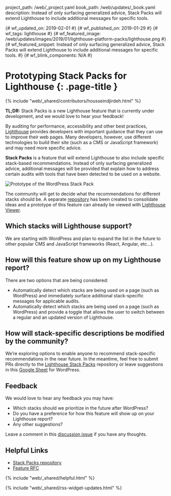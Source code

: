 project_path: /web/_project.yaml
book_path: /web/updates/_book.yaml
description: Instead of only surfacing generalized advice, Stack Packs will extend Lighthouse to include additional messages for specific tools.

{# wf_updated_on: 2019-02-01 #}
{# wf_published_on: 2019-01-29 #}
{# wf_tags: lighthouse #}
{# wf_featured_image: /web/updates/images/2019/01/lighthouse-platform-packs/lighthouse.png #}
{# wf_featured_snippet: Instead of only surfacing generalized advice, Stack Packs will extend Lighthouse to include additional messages for specific tools. #}
{# wf_blink_components: N/A #}

# Prototyping Stack Packs for Lighthouse {: .page-title }

{% include "web/_shared/contributors/housseindjirdeh.html" %}

**TL;DR:** Stack Packs is a new Lighthouse feature that is currently under
development, and we would love to hear your feedback!


By auditing for performance, accessibility and other best practices,
[Lighthouse](/web/tools/lighthouse/) provides developers with important guidance
that they can use to improve their web pages. Many developers, however, use
different technologies to build their site (such as a CMS or JavaScript
framework) and may need more specific advice.

**Stack Packs** is a feature that will extend Lighthouse to also include
specific stack-based recommendations. Instead of only surfacing generalized
advice, additional messages will be provided that explain how to address certain
audits with tools that have been detected to be used on a website.

<img src="/web/updates/images/2019/01/lighthouse-platform-packs/audit.png"
alt="Prototype of the WordPress Stack Pack">

The community will get to decide what the recommendations for different
stacks should be. A separate
[repository](https://github.com/GoogleChrome/lighthouse-stack-packs) has been
created to consolidate ideas and a prototype of this feature can already be
viewed with [Lighthouse
Viewer](https://houssein.me/lighthouse/viewer-wordpress/?gist=9efc3fc22dc500620c884db995e3fb6c).

## Which stacks will Lighthouse support?

We are starting with WordPress and plan to expand the list in the future
to other popular CMS and JavaScript frameworks (React, Angular, etc...).
 
## How will this feature show up on my Lighthouse report?

There are two options that are being considered:

* Automatically detect which stacks are being used on a page (such as
  WordPress) and immediately surface additional stack-specific messages for
  applicable audits.
* Automatically detect which stacks are being used on a page (such
  as WordPress) and provide a toggle that allows the user to switch between a
  regular and an updated version of Lighthouse.

## How will stack-specific descriptions be modified by the community?

We’re exploring options to enable anyone to recommend stack-specific
recommendations in the near future. In the meantime, feel free to submit PRs
directly to the [Lighthouse Stack
Packs](https://github.com/GoogleChrome/lighthouse-stack-packs) repository or
leave suggestions in this [Google
Sheet](https://docs.google.com/spreadsheets/d/1D4sz4NmhTjekJR2HIFX6QvO76c9PU2LHKDBf19YLnrA/edit?usp=sharing)
for WordPress.

## Feedback

We would love to hear any feedback you may have:

* Which stacks should we prioritize in the future after WordPress?
* Do you have a preference for how this feature will show up on your Lighthouse
  report?
* Any other suggestions?

Leave a comment in this [discussion
issue](https://github.com/GoogleChrome/lighthouse-stack-packs/issues/3) if
you have any thoughts.

## Helpful Links

* [Stack Packs
  repository](https://github.com/GoogleChrome/lighthouse-stack-packs)
* [Feature RFC](https://github.com/GoogleChrome/lighthouse/issues/7021)

{% include "web/_shared/helpful.html" %}

{% include "web/_shared/rss-widget-updates.html" %}
